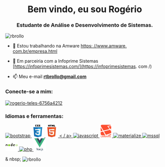 <h1 align = "center"> Bem vindo, eu sou Rogério </h1>
<h3 align = "center"> Estudante de Análise e Desenvolvimento de Sistemas. </h3>

<p align = "left"> <img src = "https://komarev.com/ghpvc/?username=rbrollo&label=Profile%20views&color=0e75b6&style=flat" alt = "rbrollo" /> </p>

- 🔭 Estou trabalhando na Amware [https: //www.amware. com.br/empresa.html](https://www.amware.com.br/empresa.html)

- 🤝 Em parceiria com a Infoprime Sistemas [https://infoprimesistemas.com/](https://infoprimesistemas. com /)

- 📫 Meu e-mail **rtbrollo@gmail.com**

<h3 align = "left"> Conecte-se a mim: </h3>
<p align = "left">

<a href="https://linkedin.com/in/rogerio-teles-6756a4212" rel="nofollow"><img align="center" src="https://raw.githubusercontent.com/rahuldkjain/github-profile-readme-generator/master/src/images/icons/Social/linked-in-alt.svg" alt="rogerio-teles-6756a4212" height="30" width="40" style="max-width: 100%;"></a>

</p>




<h3 align =" left "> Idiomas e ferramentas: </h3>
<p align = "left"> <a href="https://getbootstrap.com" target="_blank" rel="noreferrer"> <img src = "https://raw.githubusercontent.com/devicons/devicon /master/icons/bootstrap/bootstrap-plain-wordmark.svg "alt =" bootstrap "width =" 40 "height =" 40 "/> </a> <a href =" https://www.w3schools.com / css / "target =" _ blank "rel =" noreferrer "> <img src =" https://raw.githubusercontent.com/devicons/devicon/master/icons/css3/css3-original-wordmark.svg "alt = "css3" width = "40" height = "40" /> </a> <a href="https://www.w3.org/html/" target="_blank" rel="noreferrer"> <img src = "https://raw.githubusercontent.com/devicons/devicon/master/icons/html5/html5-original-wordmark.svg" alt = "html5" width = "40" height = "40" /> < / a> <a href="https://developer.mozilla.org/en-US/docs/Web/JavaScript" target="_blank" rel="noreferrer"> <img src = "https: // raw. githubusercontent.com/devicons/devicon/master/icons/javascript/javascript-original.svg "alt =" javascript "width =" 40 "height =" 40 "/> </a> <a href =" https: // laravel.com/ "target =" _ blank "rel =" noreferrer "> <img src =" https://raw.githubusercontent.com/devicons/devicon/master/icons/laravel/laravel-plain-wordmark.svg "alt = "laravel "width =" 40 "height =" 40 "/> </a> <a href="https://materializecss.com/" target="_blank" rel="noreferrer"> <img src =" https: //raw.githubusercontent.com/prplx/svg-logos/5585531d45d294869c4eaab4d7cf2e9c167710a9/svg/materialize.svg "alt =" materialize "width =" 40 "height =" 40 "/> </a> <a href =" https: //www.microsoft.com/en-us/sql-server "target =" _ blank "rel =" noreferrer "> <img src =" https://www.svgrepo.com/show/303229/microsoft-sql- server-logo.svg "alt =" mssql "width =" 40 "height =" 40 "/> </a> <a href =" https://nodejs.org "target ="_blank "rel =" noreferrer "> <img src =" https://raw.githubusercontent.com/devicons/devicon/master/icons/nodejs/nodejs-original-wordmark.svg "alt =" nodejs "width =" 40 "height =" 40 "/> </a> <a href="https://www.php.net" target="_blank" rel="noreferrer"> <img src =" https: //raw.githubusercontent .com / devicons / devicon / master / icons / php / php-original.svg "alt =" php "width =" 40 "height =" 40 "/> </a> <a href =" https: // vuejs .org / "target =" _ blank "rel =" noreferrer "> <img src =" https://raw.githubusercontent.com/devicons/devicon/master/icons/vuejs/vuejs-original-wordmark.svg "alt = "vuejs "width =" 40 "height =" 40 "/> </a> </p>

<p> & nbsp; <img align = "center" src = "https://github-readme-stats.vercel.app/api?username=rbrollo&show_icons=true&locale=en" alt = "rbrollo" /> </p>


